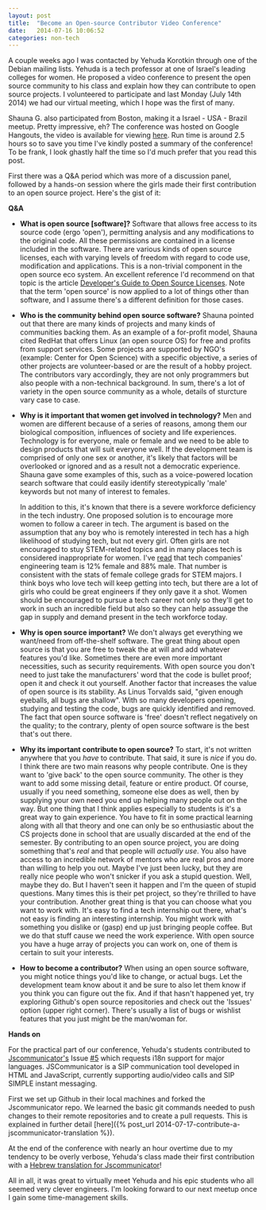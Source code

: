 ```yaml
---
layout: post
title:  "Become an Open-source Contributor Video Conference"
date:   2014-07-16 10:06:52
categories: non-tech
---
```


A couple weeks ago I was contacted by Yehuda Korotkin through one of the Debian mailing lists. Yehuda is a tech professor at one of Israel's leading colleges for women. He proposed a video conference to present the open source community to his class and explain how they can contribute to open source projects. I volunteered to participate and last Monday (July 14th 2014) we had our virtual meeting, which I hope was the first of many. 

Shauna G. also participated from Boston, making it a Israel - USA - Brazil meetup. Pretty impressive, eh? The conference was hosted on Google Hangouts, the video is available for viewing [here](https://plus.google.com/u/0/events/csd9aj935ungd3qjsl6kaf0d2tg). Run time is around 2.5 hours so to save you time I've kindly posted a summary of the conference! To be frank, I look ghastly half the time so I'd much prefer that you read this post.

First there was a Q&A period which was more of a discussion panel, followed by a hands-on session where the girls made their first contribution to an open source project. Here's the gist of it:

**Q&A**

* **What is open source [software]?** Software that allows free access to its source code (ergo 'open'), permitting analysis and any modifications to the original code. All these permissions are contained in a license included in the software. There are various kinds of open source licenses, each with varying levels of freedom with regard to code use, modification and applications. This is a non-trivial component in the open source eco system. An excellent reference I'd recommend on that topic is the article [Developer's Guide to Open Source Licenses](https://www.toptal.com/open-source/developers-guide-to-open-source-licenses). Note that the term 'open source' is now applied to a lot of things other than software, and I assume there's a different definition for those cases.

* **Who is the community behind open source software?** Shauna pointed out that there are many kinds of projects and many kinds of communities backing them. As an example of a for-profit model, Shauna cited RedHat that offers Linux (an open source OS) for free and profits from support services. Some projects are supported by NGO's (example: Center for Open Science) with a specific objective, a series of other projects are volunteer-based or are the result of a hobby project. The contributors vary accordingly, they are not only programmers but also people with a non-technical background. In sum, there's a lot of variety in the open source community as a whole, details of sturcture vary case to case. 

* **Why is it important that women get involved in technology?** Men and women are different because of a series of reasons, among them our biological composition, influences of society and life experiences. Technology is for everyone, male or female and we need to be able to design products that will suit everyone well. If the development team is comprised of only one sex or another, it's likely that factors will be overlooked or ignored and as a result not a democratic experience. Shauna gave some examples of this, such as a voice-powered location search software that could easily identify stereotypically 'male' keywords but not many of interest to females.

	In addition to this, it's known that there is a severe workforce deficiency in the tech industry. One proposed solution is to encourage more women to follow a career in tech. The argument is based on the assumption that any boy who is remotely interested in tech has a high likelihood of studying tech, but not every girl. Often girls are not encouraged to stuy STEM-related topics and in many places tech is considered inappropriate for women. I've [read](http://qz.com/143967/the-tech-industrys-woman-problem-statistics-show-its-worse-than-you-think/) that tech companies' engineering team is 12% female and 88% male. That number is consistent with the stats of female college grads for STEM majors. I think boys who love tech will keep getting into tech, but there are a lot of girls who could be great engineers if they only gave it a shot. Women should be encouraged to pursue a tech career not only so they'll get to work in such an incredible field but also so they can help assuage the gap in supply and demand present in the tech workforce today.

* **Why is open source important?** We don't always get everything we want/need from off-the-shelf software. The great thing about open source is that you are free to tweak the at will and add whatever features you'd like. Sometimes there are even more important necessities, such as security requirements. With open source you don't need to just take the manufacturers' word that the code is bullet proof; open it and check it out yourself. Another factor that increases the value of open source is its stability. As Linus Torvalds said, "given enough eyeballs, all bugs are shallow". With so many developers opening, studying and testing the code, bugs are quickly identified and removed. The fact that open source software is 'free' doesn't reflect negatively on the quality; to the contrary, plenty of open source software is the best that's out there.

* **Why its important contribute to open source?** To start, it's not written anywhere that you *have* to contribute. That said, it sure is *nice* if you do. I think there are two main reasons why people contribute. One is they want to 'give back' to the open source community. The other is they want to add some missing detail, feature or entire product. Of course, usually if you need something, someone else does as well, then by supplying your own need you end up helping many people out on the way. But one thing that I think applies especially to students is it's a great way to gain experience. You have to fit in some practical learning along with all that theory and one can only be so enthusiastic about the CS projects done in school that are usually discarded at the end of the semester. By contributing to an open source project, you are doing something that's *real* and that people will *actually use*. You also have access to an incredible network of mentors who are real pros and more than willing to help you out. Maybe I've just been lucky, but they are really nice people who won't snicker if you ask a stupid question. Well, maybe they do. But I haven't seen it happen and I'm the queen of stupid questions. Many times this is their pet project, so they're thrilled to have your contribution. Another great thing is that you can choose what you want to work with. It's easy to find a tech internship out there, what's not easy is finding an interesting internship. You might work with something you dislike or (gasp) end up just bringing people coffee. But we do that stuff cause we need the work experience. With open source you have a huge array of projects you can work on, one of them is certain to suit your interests.

* **How to become a contributor?** When using an open source software, you might notice things you'd like to change, or actual bugs. Let the development team know about it and be sure to also let them know if you think you can figure out the fix. And if that hasn't happened yet, try exploring Github's open source repositories and check out the 'Issues' option (upper right corner). There's usually a list of bugs or wishlist features that you just might be the man/woman for. 

**Hands on**

For the practical part of our conference, Yehuda's students contributed to [Jscommunicator's](https://github.com/opentelecoms-org/jscommunicator) Issue [#5](https://github.com/opentelecoms-org/jscommunicator/issues/5) which requests i18n support for major languages. JSCommunicator is a SIP communication tool developed in HTML and JavaScript, currently supporting audio/video calls and SIP SIMPLE instant messaging.

First we set up Github in their local machines and forked the Jscommunicator repo. We learned the basic git commands needed to push changes to their remote repositories and to create a pull requests. This is explained in further detail [here]({% post_url 2014-07-17-contribute-a-jscommunicator-translation %}).

At the end of the conference with nearly an hour overtime due to my tendency to be overly verbose, Yehuda's class made their first contribution with a [Hebrew translation for Jscommunicator](https://github.com/opentelecoms-org/jscommunicator/pull/32)! 

All in all, it was great to virtually meet Yehuda and his epic students who all seemed very clever engineers. I'm looking forward to our next meetup once I gain some time-management skills. 